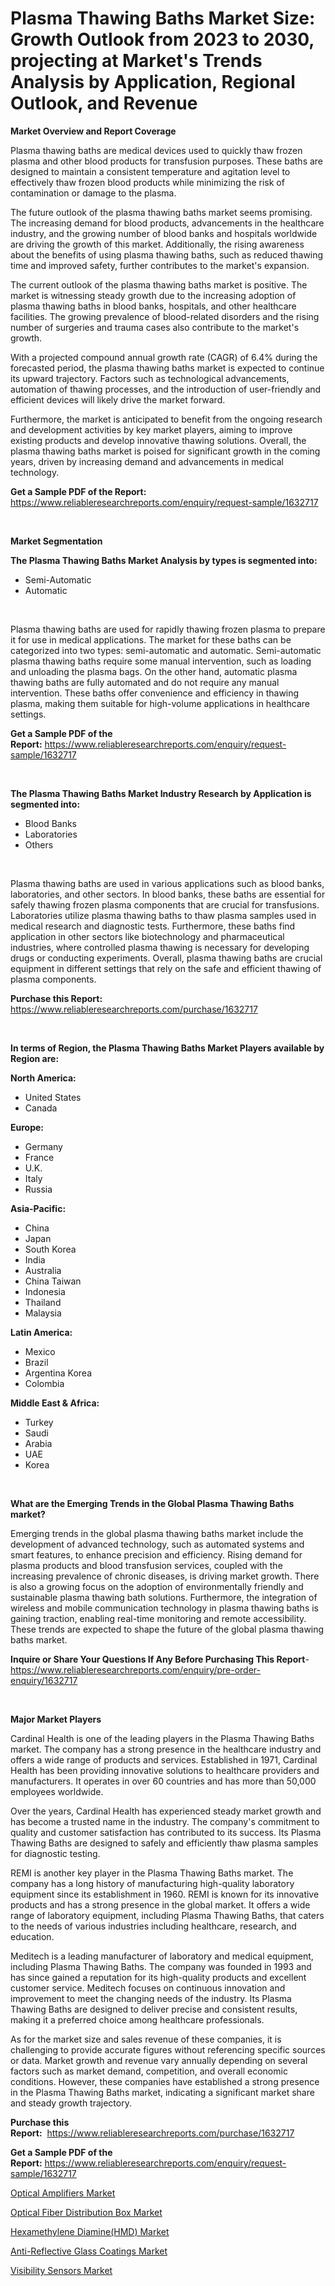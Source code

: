 <p><h1>Plasma Thawing Baths Market Size: Growth Outlook from 2023 to 2030, projecting at Market's Trends Analysis by Application, Regional Outlook, and Revenue</h1></p><p><strong>Market Overview and Report Coverage</strong></p>
<p><p>Plasma thawing baths are medical devices used to quickly thaw frozen plasma and other blood products for transfusion purposes. These baths are designed to maintain a consistent temperature and agitation level to effectively thaw frozen blood products while minimizing the risk of contamination or damage to the plasma.</p><p>The future outlook of the plasma thawing baths market seems promising. The increasing demand for blood products, advancements in the healthcare industry, and the growing number of blood banks and hospitals worldwide are driving the growth of this market. Additionally, the rising awareness about the benefits of using plasma thawing baths, such as reduced thawing time and improved safety, further contributes to the market's expansion.</p><p>The current outlook of the plasma thawing baths market is positive. The market is witnessing steady growth due to the increasing adoption of plasma thawing baths in blood banks, hospitals, and other healthcare facilities. The growing prevalence of blood-related disorders and the rising number of surgeries and trauma cases also contribute to the market's growth.</p><p>With a projected compound annual growth rate (CAGR) of 6.4% during the forecasted period, the plasma thawing baths market is expected to continue its upward trajectory. Factors such as technological advancements, automation of thawing processes, and the introduction of user-friendly and efficient devices will likely drive the market forward.</p><p>Furthermore, the market is anticipated to benefit from the ongoing research and development activities by key market players, aiming to improve existing products and develop innovative thawing solutions. Overall, the plasma thawing baths market is poised for significant growth in the coming years, driven by increasing demand and advancements in medical technology.</p></p>
<p><strong>Get a Sample PDF of the Report:</strong> <a href="https://www.reliableresearchreports.com/enquiry/request-sample/1632717">https://www.reliableresearchreports.com/enquiry/request-sample/1632717</a></p>
<p>&nbsp;</p>
<p><strong>Market Segmentation</strong></p>
<p><strong>The Plasma Thawing Baths Market Analysis by types is segmented into:</strong></p>
<p><ul><li>Semi-Automatic</li><li>Automatic</li></ul></p>
<p>&nbsp;</p>
<p><p>Plasma thawing baths are used for rapidly thawing frozen plasma to prepare it for use in medical applications. The market for these baths can be categorized into two types: semi-automatic and automatic. Semi-automatic plasma thawing baths require some manual intervention, such as loading and unloading the plasma bags. On the other hand, automatic plasma thawing baths are fully automated and do not require any manual intervention. These baths offer convenience and efficiency in thawing plasma, making them suitable for high-volume applications in healthcare settings.</p></p>
<p><strong>Get a Sample PDF of the Report:</strong>&nbsp;<a href="https://www.reliableresearchreports.com/enquiry/request-sample/1632717">https://www.reliableresearchreports.com/enquiry/request-sample/1632717</a></p>
<p>&nbsp;</p>
<p><strong>The Plasma Thawing Baths Market Industry Research by Application is segmented into:</strong></p>
<p><ul><li>Blood Banks</li><li>Laboratories</li><li>Others</li></ul></p>
<p>&nbsp;</p>
<p><p>Plasma thawing baths are used in various applications such as blood banks, laboratories, and other sectors. In blood banks, these baths are essential for safely thawing frozen plasma components that are crucial for transfusions. Laboratories utilize plasma thawing baths to thaw plasma samples used in medical research and diagnostic tests. Furthermore, these baths find application in other sectors like biotechnology and pharmaceutical industries, where controlled plasma thawing is necessary for developing drugs or conducting experiments. Overall, plasma thawing baths are crucial equipment in different settings that rely on the safe and efficient thawing of plasma components.</p></p>
<p><strong>Purchase this Report:</strong>&nbsp; <a href="https://www.reliableresearchreports.com/purchase/1632717">https://www.reliableresearchreports.com/purchase/1632717</a></p>
<p>&nbsp;</p>
<p><strong>In terms of Region, the Plasma Thawing Baths Market Players available by Region are:</strong></p>
<p>
    <p> <strong> North America: </strong>
        <ul>
            <li>United States</li>
            <li>Canada</li>
        </ul>
        </p> 
    <p> <strong> Europe: </strong>
        <ul>
            <li>Germany</li>
            <li>France</li>
            <li>U.K.</li>
            <li>Italy</li>
            <li>Russia</li>
        </ul>
        </p> 
    <p> <strong> Asia-Pacific: </strong>
        <ul>
            <li>China</li>
            <li>Japan</li>
            <li>South Korea</li>
            <li>India</li>
            <li>Australia</li>
            <li>China Taiwan</li>
            <li>Indonesia</li>
            <li>Thailand</li>
            <li>Malaysia</li>
        </ul>
        </p> 
    <p> <strong> Latin America: </strong>
        <ul>
            <li>Mexico</li>
            <li>Brazil</li>
            <li>Argentina Korea</li>
            <li>Colombia</li>
        </ul>
        </p> 
    <p> <strong> Middle East & Africa: </strong>
        <ul>
            <li>Turkey</li>
            <li>Saudi</li>
            <li>Arabia</li>
            <li>UAE</li>
            <li>Korea</li>
        </ul>
    </p>
    </p>
<p>&nbsp;</p>
<p><strong>What are the Emerging Trends in the Global Plasma Thawing Baths market?</strong></p>
<p><p>Emerging trends in the global plasma thawing baths market include the development of advanced technology, such as automated systems and smart features, to enhance precision and efficiency. Rising demand for plasma products and blood transfusion services, coupled with the increasing prevalence of chronic diseases, is driving market growth. There is also a growing focus on the adoption of environmentally friendly and sustainable plasma thawing bath solutions. Furthermore, the integration of wireless and mobile communication technology in plasma thawing baths is gaining traction, enabling real-time monitoring and remote accessibility. These trends are expected to shape the future of the global plasma thawing baths market.</p></p>
<p><strong>Inquire or Share Your Questions If Any Before Purchasing This Report</strong>- <a href="https://www.reliableresearchreports.com/enquiry/pre-order-enquiry/1632717">https://www.reliableresearchreports.com/enquiry/pre-order-enquiry/1632717</a></p>
<p>&nbsp;</p>
<p><strong>Major Market Players</strong></p>
<p><p>Cardinal Health is one of the leading players in the Plasma Thawing Baths market. The company has a strong presence in the healthcare industry and offers a wide range of products and services. Established in 1971, Cardinal Health has been providing innovative solutions to healthcare providers and manufacturers. It operates in over 60 countries and has more than 50,000 employees worldwide.</p><p>Over the years, Cardinal Health has experienced steady market growth and has become a trusted name in the industry. The company's commitment to quality and customer satisfaction has contributed to its success. Its Plasma Thawing Baths are designed to safely and efficiently thaw plasma samples for diagnostic testing.</p><p>REMI is another key player in the Plasma Thawing Baths market. The company has a long history of manufacturing high-quality laboratory equipment since its establishment in 1960. REMI is known for its innovative products and has a strong presence in the global market. It offers a wide range of laboratory equipment, including Plasma Thawing Baths, that caters to the needs of various industries including healthcare, research, and education.</p><p>Meditech is a leading manufacturer of laboratory and medical equipment, including Plasma Thawing Baths. The company was founded in 1993 and has since gained a reputation for its high-quality products and excellent customer service. Meditech focuses on continuous innovation and improvement to meet the changing needs of the industry. Its Plasma Thawing Baths are designed to deliver precise and consistent results, making it a preferred choice among healthcare professionals.</p><p>As for the market size and sales revenue of these companies, it is challenging to provide accurate figures without referencing specific sources or data. Market growth and revenue vary annually depending on several factors such as market demand, competition, and overall economic conditions. However, these companies have established a strong presence in the Plasma Thawing Baths market, indicating a significant market share and steady growth trajectory.</p></p>
<p><strong>Purchase this Report:</strong>&nbsp;&nbsp;<a href="https://www.reliableresearchreports.com/purchase/1632717">https://www.reliableresearchreports.com/purchase/1632717</a></p>
<p></p>
<p><strong>Get a Sample PDF of the Report:</strong>&nbsp;<a href="https://www.reliableresearchreports.com/enquiry/request-sample/1632717">https://www.reliableresearchreports.com/enquiry/request-sample/1632717</a></p>
<p><p><a href="https://www.linkedin.com/pulse/optical-amplifiers-market-size-growth-forecast-from-bvh7f/">Optical Amplifiers Market</a></p><p><a href="https://www.linkedin.com/pulse/optical-fiber-distribution-box-market-share-amp-new-q6krf/">Optical Fiber Distribution Box Market</a></p><p><a href="https://medium.com/@entelabrahimi1961/hexamethylene-diamine-hmd-market-research-report-its-history-and-forecast-2023-to-2030-b000d01690ce">Hexamethylene Diamine(HMD) Market</a></p><p><a href="https://medium.com/@loretadervishi2013/anti-reflective-glass-coatings-market-outlook-industry-overview-and-forecast-2023-to-2030-c27aa160e69a">Anti-Reflective Glass Coatings Market</a></p><p><a href="https://www.linkedin.com/pulse/visibility-sensors-market-size-growth-forecast-from-2023-tqvsf/">Visibility Sensors Market</a></p></p>
